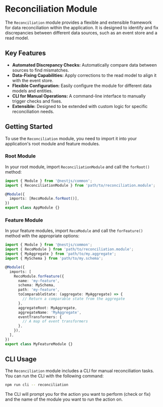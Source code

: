 # Reconciliation Module

The `Reconciliation` module provides a flexible and extensible framework for data reconciliation within the application. It is designed to identify and fix discrepancies between different data sources, such as an event store and a read model.

## Key Features

- **Automated Discrepancy Checks:** Automatically compare data between sources to find mismatches.
- **Data-Fixing Capabilities:** Apply corrections to the read model to align it with the event store.
- **Flexible Configuration:** Easily configure the module for different data models and entities.
- **CLI for Manual Operations:** A command-line interface to manually trigger checks and fixes.
- **Extensible:** Designed to be extended with custom logic for specific reconciliation needs.

## Getting Started

To use the `Reconciliation` module, you need to import it into your application's root module and feature modules.

### Root Module

In your root module, import `ReconciliationModule` and call the `forRoot()` method:

```typescript
import { Module } from '@nestjs/common';
import { ReconciliationModule } from 'path/to/reconciliation.module';

@Module({
  imports: [RecoModule.forRoot()],
})
export class AppModule {}
```

### Feature Module

In your feature modules, import `RecoModule` and call the `forFeature()` method with the appropriate options:

```typescript
import { Module } from '@nestjs/common';
import { RecoModule } from 'path/to/reconciliation.module';
import { MyAggregate } from 'path/to/my.aggregate';
import { MySchema } from 'path/to/my.schema';

@Module({
  imports: [
    RecoModule.forFeature({
      name: 'my-feature',
      schema: MySchema,
      path: 'my-feature',
      toComparableState: (aggregate: MyAggregate) => {
        // Return a comparable state from the aggregate
      },
      aggregateRoot: MyAggregate,
      aggregateName: 'MyAggregate',
      eventTransformers: {
        // A map of event transformers
      },
    }),
  ],
})
export class MyFeatureModule {}
```

## CLI Usage

The `Reconciliation` module includes a CLI for manual reconciliation tasks. You can run the CLI with the following command:

```bash
npm run cli -- reconciliation
```

The CLI will prompt you for the action you want to perform (check or fix) and the name of the module you want to run the action on.
